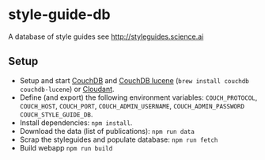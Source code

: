 # style-guide-db

A database of style guides see http://styleguides.science.ai

## Setup

- Setup and start [CouchDB](http://couchdb.apache.org/) and [CouchDB lucene](https://github.com/rnewson/couchdb-lucene) (`brew install couchdb couchdb-lucene`) or [Cloudant](https://cloudant.com/).
- Define (and export) the following environment variables: `COUCH_PROTOCOL`, `COUCH_HOST`, `COUCH_PORT`, `COUCH_ADMIN_USERNAME`, `COUCH_ADMIN_PASSWORD` `COUCH_STYLE_GUIDE_DB`.
- Install dependencies: `npm install`.
- Download the data (list of publications): `npm run data`
- Scrap the styleguides and populate database: `npm run fetch`
- Build webapp `npm run build`
